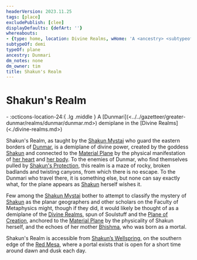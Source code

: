 ```yaml
---
headerVersion: 2023.11.25
tags: [place]
excludePublish: [clee]
displayDefaults: {defArt: ''}
whereabouts:
- {type: home, location: Divine Realms, wHome: 'A <ancestry> <subtypeof><typeOf> in the <home:1>'}
subtypeOf: demi
typeOf: plane
ancestry: Dunmari
dm_notes: none
dm_owner: tim
title: Shakun's Realm
---
```

# Shakun's Realm
<div class="grid cards ext-narrow-margin ext-one-column" markdown>
-    :octicons-location-24:{ .lg .middle } A [Dunmari](<../../gazetteer/greater-dunmar/realms/dunmar/dunmar.md>) demiplane in the [Divine Realms](<./divine-realms.md>)  
</div>



Shakun's Realm, as taught by the [Shakun Mystai](<../../groups/dunmari-mystery-cults/shakun-mystai.md>) who guard the eastern borders of [Dunmar](<../../gazetteer/greater-dunmar/realms/dunmar/dunmar.md>), is a demiplane of divine power, created by the goddess [Shakun](<../../gods-and-religions/gods/incorporeal-gods/dunmari-pantheon/shakun.md>) and connected to the [Material Plane](<../material-plane.md>) by the physical manifestation of [her heart](<../../things/artifacts-of-power/heart-of-shakun.md>) and [her body](<../../gazetteer/greater-dunmar/realms/dunmar/eastern-dunmar/red-mesa.md>). To the enemies of Dunmar, who find themselves pulled by [Shakun's Protection](<../../gods-and-religions/religions/five-siblings/shakun-s-protection.md>), this realm is a maze of rocky, broken badlands and twisting canyons, from which there is no escape. To the Dunmari who travel there, it is something else, but none can say exactly what, for the plane appears as [Shakun](<../../gods-and-religions/gods/incorporeal-gods/dunmari-pantheon/shakun.md>) herself wishes it. 

Few among the [Shakun Mystai](<../../groups/dunmari-mystery-cults/shakun-mystai.md>) bother to attempt to classify the mystery of [Shakun](<../../gods-and-religions/gods/incorporeal-gods/dunmari-pantheon/shakun.md>) as the planar geographers and other scholars on the Faculty of Metaphysics might, though if they did, it would likely be thought of as a demiplane of the [Divine Realms](<./divine-realms.md>), spun of Soulstuff and the [Plane of Creation](<../plane-of-creation.md>), anchored to the [Material Plane](<../material-plane.md>) by the physicality of Shakun herself, and the echoes of her mother [Bhishma](<../../gods-and-religions/gods/incorporeal-gods/dunmari-pantheon/bhishma.md>), who was born as a mortal. 

Shakun's Realm is accessible from [Shakun’s Wellspring](<../../gazetteer/greater-dunmar/realms/dunmar/eastern-dunmar/shakuns-wellspring.md>), on the southern edge of the [Red Mesa](<../../gazetteer/greater-dunmar/realms/dunmar/eastern-dunmar/red-mesa.md>), where a portal exists that is open for a short time around dawn and dusk each day. 


